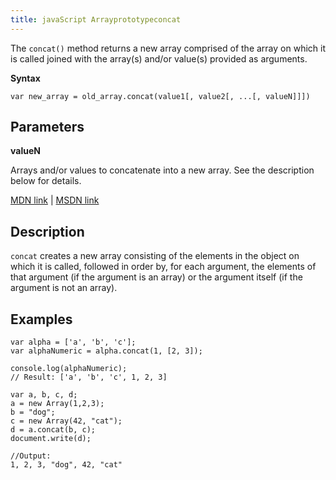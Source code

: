 ```yaml
---
title: javaScript Arrayprototypeconcat
---
```

The `concat()` method returns a new array comprised of the array on which it is called joined with the array(s) and/or value(s) provided as arguments.

**Syntax**

    var new_array = old_array.concat(value1[, value2[, ...[, valueN]]])

## Parameters

**valueN**

Arrays and/or values to concatenate into a new array. See the description below for details.

[MDN link](https://developer.mozilla.org/en-US/docs/Web/JavaScript/Reference/Global_Objects/Array/concat) | [MSDN link](https://msdn.microsoft.com/en-us/LIBRary/2e06zxh0%28v=vs.94%29.aspx)

## Description

`concat` creates a new array consisting of the elements in the object on which it is called, followed in order by, for each argument, the elements of that argument (if the argument is an array) or the argument itself (if the argument is not an array).

## Examples

    var alpha = ['a', 'b', 'c'];
    var alphaNumeric = alpha.concat(1, [2, 3]);

    console.log(alphaNumeric); 
    // Result: ['a', 'b', 'c', 1, 2, 3]

    var a, b, c, d;
    a = new Array(1,2,3);
    b = "dog";
    c = new Array(42, "cat");
    d = a.concat(b, c);
    document.write(d);

    //Output: 
    1, 2, 3, "dog", 42, "cat"